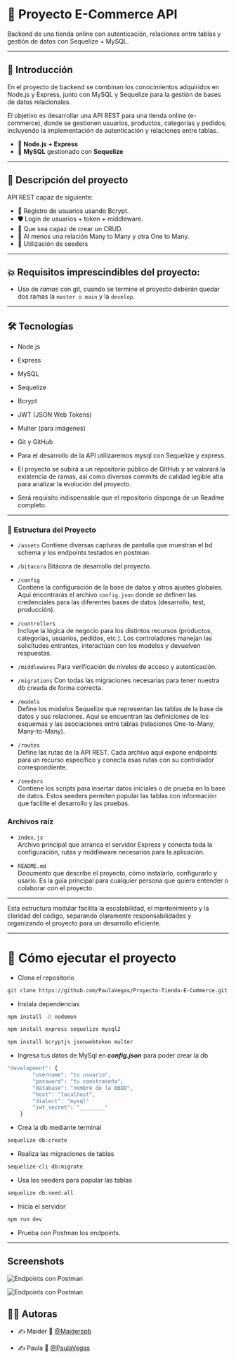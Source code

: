 # 🛒 Proyecto E-Commerce API

Backend de una tienda online con autenticación, relaciones entre tablas y gestión de datos con Sequelize + MySQL.

---

## 📌 Introducción

En el proyecto de backend se combinan los conocimientos adquiridos en Node.js y Express, junto con MySQL y Sequelize para la gestión de bases de datos relacionales.

El objetivo es desarrollar una API REST para una tienda online (e-commerce), donde se gestionen usuarios, productos, categorías y pedidos, incluyendo la implementación de autenticación y relaciones entre tablas.

-   🐢 **Node.js + Express**
-   🐬 **MySQL** gestionado con **Sequelize**

--- 

## 🧩 Descripción del proyecto

API REST capaz de siguiente:

-   🔐 Registro de usuarios usando Bcrypt.
-   🛡️ Login de usuarios + token + middleware.
-   🧠 Que sea capaz de crear un CRUD.
-   🔗 Al menos una relación Many to Many y otra One to Many.
-   🌱 Utilización de seeders

---

## 💥 Requisitos imprescindibles del proyecto:

-   Uso de _ramas_ con git, cuando se termine el proyecto deberán quedar dos ramas la `master o main` y la `develop`.

--- 

## 🛠️ Tecnologías

-   Node.js
-   Express
-   MySQL
-   Sequelize
-   Bcrypt
-   JWT (JSON Web Tokens)
-   Multer (para imágenes)
-   Git y GitHub

-   Para el desarrollo de la API utilizaremos mysql con Sequelize y express.
-   El proyecto se subirá a un repositorio público de GitHub y se valorará la
    existencia de ramas, así como diversos commits de calidad legible alta para
    analizar la evolución del proyecto.
-   Será requisito indispensable que el repositorio disponga de un Readme
    completo.

---

### 📂 Estructura del Proyecto
- `/assets`
  Contiene diversas capturas de pantalla que muestran el bd schema y los endpoints testados en postman.

- `/bitacora`
  Bitácora de desarrollo del proyecto.

- `/config`  
  Contiene la configuración de la base de datos y otros ajustes globales. Aquí encontrarás el archivo `config.json` donde se definen las credenciales para las diferentes bases de datos (desarrollo, test, producción).

- `/controllers`  
  Incluye la lógica de negocio para los distintos recursos (productos, categorías, usuarios, pedidos, etc.). Los controladores manejan las solicitudes entrantes, interactúan con los modelos y devuelven respuestas.

- `/middlewares`
  Para verificación de niveles de acceso y autenticación.

- `/migrations`
  Con todas las migraciones necesarias para tener nuestra db creada de forma correcta.

- `/models`  
  Define los modelos Sequelize que representan las tablas de la base de datos y sus relaciones. Aquí se encuentran las definiciones de los esquemas y las asociaciones entre tablas (relaciones One-to-Many, Many-to-Many).

- `/routes`  
  Define las rutas de la API REST. Cada archivo aquí expone endpoints para un recurso específico y conecta esas rutas con su controlador correspondiente.

- `/seeders`  
  Contiene los scripts para insertar datos iniciales o de prueba en la base de datos. Estos seeders permiten popular las tablas con información que facilite el desarrollo y las pruebas.

### Archivos raíz

- `index.js`  
  Archivo principal que arranca el servidor Express y conecta toda la configuración, rutas y middleware necesarios para la aplicación.

- `README.md`  
  Documento que describe el proyecto, cómo instalarlo, configurarlo y usarlo. Es la guía principal para cualquier persona que quiera entender o colaborar con el proyecto.

---

Esta estructura modular facilita la escalabilidad, el mantenimiento y la claridad del código, separando claramente responsabilidades y organizando el proyecto para un desarrollo eficiente.

--- 

# 🚀 Cómo ejecutar el proyecto

-   Clona el repositorio

```bash
git clone https://github.com/PaulaVegas/Proyecto-Tienda-E-Commerce.git
```

-   Instala dependencias

```bash
npm install -D nodemon
```

```bash
npm install express sequelize mysql2
```

```bash
npm install bcryptjs jsonwebtoken multer
```

- Ingresa tus datos de MySql en ***config.json*** para poder crear la db
```js
"development": {
        "username": "tu usuario",
        "password": "tu constraseña",
        "database": "nombre de la BBDD",
        "host": "localhost",
        "dialect": "mysql"
        "jwt_secret": "________"
    }
```

- Crea la db mediante terminal
```bash
sequelize db:create
  ``` 

- Realiza las migraciones de tablas
```bash
sequelize-cli db:migrate
```

- Usa los seeders para popular las tablas
```bash
sequelize db:seed:all
```

- Inicia el servidor
```bash
npm run dev
```

- Prueba con Postman los endpoints.
  
---

## Screenshots
![Endpoints con Postman](/assets/categories/endpoint_allCategoriesWithProduct.png)

![Endpoints con Postman](/assets/users/endpoint_getUsers.png)

  
## 👨‍💻 Autoras

-   ✍️ Maider 🐙 [@Maiderspb](https://www.github.com/Maiderspb)

-   ✍️ Paula  🐙 [@PaulaVegas](https://www.github.com/PaulaVegas)

